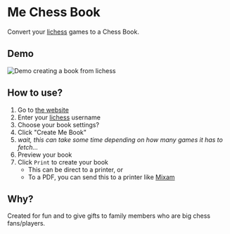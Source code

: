 # Me Chess Book
Convert your [lichess](https://lichess.org) games to a Chess Book.

## Demo
![Demo creating a book from lichess](./docs/demo.gif)

## How to use?

1) Go to [the website](https://me-chess-book.vercel.app/)
2) Enter your [lichess](https://lichess.org) username
3) Choose your book settings?
4) Click "Create Me Book"
5) _wait, this can take some time depending on how many games it has to fetch..._
6) Preview your book
7) Click `Print` to create your book
   - This can be direct to a printer, or
   - To a PDF, you can send this to a printer like [Mixam](https://mixam.com/)

## Why?
Created for fun and to give gifts to family members who are big chess fans/players.
